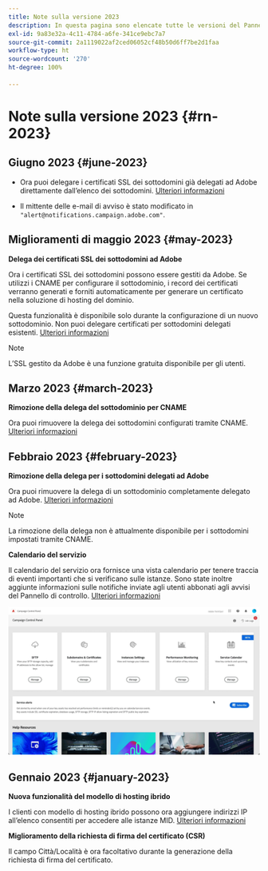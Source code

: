 ```yaml
---
title: Note sulla versione 2023
description: In questa pagina sono elencate tutte le versioni del Pannello di controllo del 2023.
exl-id: 9a83e32a-4c11-4784-a6fe-341ce9ebc7a7
source-git-commit: 2a1119022af2ced06052cf48b50d6ff7be2d1faa
workflow-type: ht
source-wordcount: '270'
ht-degree: 100%

---
```


# Note sulla versione 2023 {#rn-2023}

## Giugno 2023 {#june-2023}

* Ora puoi delegare i certificati SSL dei sottodomini già delegati ad Adobe direttamente dall’elenco dei sottodomini. [Ulteriori informazioni](../subdomains-certificates/using/delegate-ssl.md)

* Il mittente delle e-mail di avviso è stato modificato in `"alert@notifications.campaign.adobe.com"`.

## Miglioramenti di maggio 2023 {#may-2023}

**Delega dei certificati SSL dei sottodomini ad Adobe**

Ora i certificati SSL dei sottodomini possono essere gestiti da Adobe. Se utilizzi i CNAME per configurare il sottodominio, i record dei certificati verranno generati e forniti automaticamente per generare un certificato nella soluzione di hosting del dominio.

Questa funzionalità è disponibile solo durante la configurazione di un nuovo sottodominio. Non puoi delegare certificati per sottodomini delegati esistenti. [Ulteriori informazioni](../subdomains-certificates/using/setting-up-new-subdomain.md)

>[!NOTE]
>
>L’SSL gestito da Adobe è una funzione gratuita disponibile per gli utenti.

## Marzo 2023 {#march-2023}

**Rimozione della delega del sottodominio per CNAME**

Ora puoi rimuovere la delega dei sottodomini configurati tramite CNAME. [Ulteriori informazioni](../subdomains-certificates/using/remove-delegated-subdomains.md)

## Febbraio 2023 {#february-2023}

**Rimozione della delega per i sottodomini delegati ad Adobe**

Ora puoi rimuovere la delega di un sottodominio completamente delegato ad Adobe. [Ulteriori informazioni](../subdomains-certificates/using/remove-delegated-subdomains.md)

>[!NOTE]
>
>La rimozione della delega non è attualmente disponibile per i sottodomini impostati tramite CNAME.

**Calendario del servizio**

Il calendario del servizio ora fornisce una vista calendario per tenere traccia di eventi importanti che si verificano sulle istanze. Sono state inoltre aggiunte informazioni sulle notifiche inviate agli utenti abbonati agli avvisi del Pannello di controllo. [Ulteriori informazioni](../service-events/service-events.md)

![](assets/do-not-localize/gif-calendar.gif)

## Gennaio 2023 {#january-2023}

**Nuova funzionalità del modello di hosting ibrido**

I clienti con modello di hosting ibrido possono ora aggiungere indirizzi IP all’elenco consentiti per accedere alle istanze MID. [Ulteriori informazioni](../instances-settings/using/ip-allow-listing-instance-access.md)

**Miglioramento della richiesta di firma del certificato (CSR)**

Il campo Città/Località è ora facoltativo durante la generazione della richiesta di firma del certificato.
